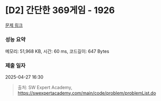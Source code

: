 # [D2] 간단한 369게임 - 1926 

[문제 링크](https://swexpertacademy.com/main/code/problem/problemDetail.do?contestProbId=AV5PTeo6AHUDFAUq) 

### 성능 요약

메모리: 51,968 KB, 시간: 60 ms, 코드길이: 647 Bytes

### 제출 일자

2025-04-27 16:30



> 출처: SW Expert Academy, https://swexpertacademy.com/main/code/problem/problemList.do